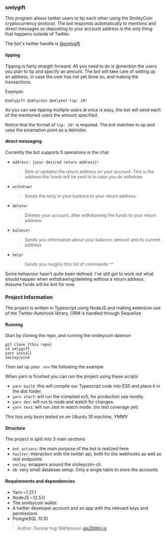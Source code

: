 ### smlygift

This program allows twitter users to tip each other using the SmileyCoin cryptocurrency protocol. The bot responds automatically to mentions and direct messages so depositing to your account address is the only thing that happens outside of Twitter.

The bot's twitter handle is [@smlygift](https://twitter.com/smlygift)

#### tipping

Tipping is fairly straigth forward. All you need to do is @mention the users you plan to tip and specify an amount. The bot will take care of setting up an address, in case the user has not yet done so, and making the transactions.

Example:

```
@smlygift @smlycoin @smlybot tip: 20!
```

As you can see tipping multiple users at once is easy, the bot will send each of the mentioned users the amount specified.

Notice that the format of `tip: 20!` is required. The bot matches to op and uses the exlamation point as a delimiter.

#### direct messaging

Currently the bot supports 5 operations in the chat

- `address: {your desired return address}!`
  > Sets or updates the return address on your account. This is the address the funds will be sent to in case you do withdraw
- `withdraw!`
  > Sends the smly in your balance to your return address.
- `delete!`
  > Deletes your account, after withdrawing the funds to your return address
- `balance!`
  > Sends you information about your balance, amount and its current address
- `help!`
  > Sends you roughly this list of commands ^^

Some behaviour hasn't quite been defined. I've still got to work out what should happen when withdrawing/deleting without a return address. Assume funds will be lost for now.

### Project Information

The project is written in Typescript using NodeJS and making extensive use of the Twitter-Autohook library. ORM is handled through Sequelize.

#### Running

Start by cloning the repo, and running the smileycoin daemon

```
git clone {this repo}
cd smlygift
yarn install
smileycoind
```

Then set up your `.env` file following the example

When yarn is finished you can run the project using these scripts

- `yarn build`: this will compile our Typescript code into ES5 and place it in the dist folder.
- `yarn start`: will run the compiled es5, for production use mostly.
- `yarn dev`: will run ts-node and watch for changes.
- `yarn test`: will run Jest in watch mode. (no test coverage yet)

_This has only been tested on an Ubuntu 18 machine, YMMV_

#### Structure

The project is split into 3 main sections

- `bot_actions`: the main purpose of the bot is realized here
- `twitter`: interaction with the twitter api, both for the webhooks as well as rest endpoints
- `smiley`: wrappers around the smileycoin-cli.
- `db`: very small database setup. Only a single table to store the accounts

#### Requirements and dependencies

- Yarn ~1.21.1
- NodeJS ~12.5.0
- The smileycoin wallet
- A twitter developer account and an app with the relevant keys and permissions
- PostgreSQL 10.10

> Author: Gunnar Ingi Stefánsson gis20@hi.is
